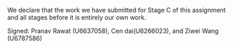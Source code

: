 We declare that the work we have submitted for Stage C of this assignment and all stages before it is entirely our own work.


Signed: Pranav Rawat (U6637058), Cen dai(U6266023), and Ziwei Wang (U6787586)